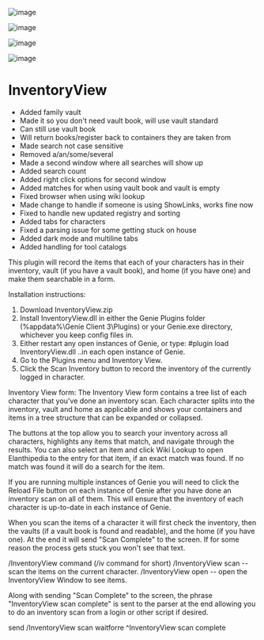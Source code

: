 ![image](https://github.com/Thires/InventoryView-1/assets/28072996/d1157e37-da27-4813-8772-85c3bf60c4d1)

![image](https://github.com/Thires/InventoryView-1/assets/28072996/6c7c23c3-3a91-44cc-b735-007ac6f55861)

![image](https://github.com/Thires/InventoryView-1/assets/28072996/d121b19b-460c-4f7d-88fa-370725763b58)

![image](https://github.com/Thires/InventoryView-1/assets/28072996/c2b05f8b-38bc-4c35-b3b6-3315f208fa46)


# InventoryView
* Added family vault
* Made it so you don't need vault book, will use vault standard
* Can still use vault book
* Will return books/register back to containers they are taken from
* Made search not case sensitive
* Removed a/an/some/several
* Made a second window where all searches will show up
* Added search count
* Added right click options for second window
* Added matches for when using vault book and vault is empty
* Fixed browser when using wiki lookup
* Made change to handle if someone is using ShowLinks, works fine now
* Fixed to handle new updated registry and sorting
* Added tabs for characters
* Fixed a parsing issue for some getting stuck on house
* Added dark mode and multiline tabs
* Added handling for tool catalogs

This plugin will record the items that each of your characters has in their inventory, vault (if you have a vault book), and home (if you have one) and make them searchable in a form.

Installation instructions:
1. Download InventoryView.zip
2. Install InventoryView.dll in either the Genie Plugins folder (%appdata%\Genie Client 3\Plugins) or your Genie.exe directory, whichever you keep config files in.
3. Either restart any open instances of Genie, or type:  #plugin load InventoryView.dll  ..in each open instance of Genie.
4. Go to the Plugins menu and Inventory View.
5. Click the Scan Inventory button to record the inventory of the currently logged in character.

Inventory View form:
The Inventory View form contains a tree list of each character that you've done an inventory scan. Each character splits into the inventory, vault and home as applicable and shows your containers and items in a tree structure that can be expanded or collapsed.

The buttons at the top allow you to search your inventory across all characters, highlights any items that match, and navigate through the results.
You can also select an item and click Wiki Lookup to open Elanthipedia to the entry for that item, if an exact match was found. If no match was found it will do a search for the item.

If you are running multiple instances of Genie you will need to click the Reload File button on each instance of Genie after you have done an inventory scan on all of them. This will ensure that the inventory of each character is up-to-date in each instance of Genie.

When you scan the items of a character it will first check the inventory, then the vaults (if a vault book is found and readable), and the home (if you have one).
At the end it will send "Scan Complete" to the screen. If for some reason the process gets stuck you won't see that text.

/InventoryView command  (/iv command for short)
/InventoryView scan  -- scan the items on the current character.
/InventoryView open  -- open the InventoryView Window to see items.

Along with sending "Scan Complete" to the screen, the phrase "InventoryView scan complete" is sent to the parser at the end allowing you to do an inventory scan from a login or other script if desired.

send /InventoryView scan
waitforre ^InventoryView scan complete
